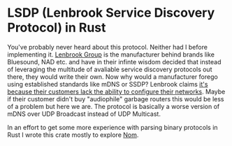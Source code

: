 # LSDP (Lenbrook Service Discovery Protocol) in Rust

You've probably never heard about this protocol. Neither had I before implementing it. [Lenbrook Group](https://lenbrook.com/) is the manufacturer behind brands like Bluesound, NAD etc. and have in their infinte wisdom decided that instead of leveraging the multitude of avaliable service discovery protocols out there, they would write their own. Now why would a manufacturer forego using established standards like mDNS or SSDP? Lenbrook claims [it's because their customers lack the ability to configure their networks](https://nadelectronics.com/wp-content/uploads/2020/12/Custom-Integration-API-v1.0_Dec_2020.pdf). Maybe if their customer didn't buy "audiophile" garbage routers this would be less of a problem but here we are. The protocol is basically a worse version of mDNS over UDP Broadcast instead of UDP Multicast.

In an effort to get some more experience with parsing binary protocols in Rust I wrote this crate mostly to explore [Nom](https://github.com/Geal/nom). 